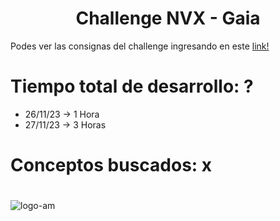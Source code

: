 <h1 align="center"> Challenge NVX - Gaia </h1>

Podes ver las consignas del challenge ingresando en este [link!](https://drive.google.com/file/d/1QNxcS9G3iWRDVDDBwJuc32UPNgufhDVn/view)

# Tiempo total de desarrollo: ?
- 26/11/23 -> 1 Hora
- 27/11/23 -> 3 Horas

# Conceptos buscados: x

# 
![logo-am](https://github.com/AguzKind/aguzkind.github.io/assets/105683402/f6e227dd-dc65-452c-8cec-936962e43f96)
